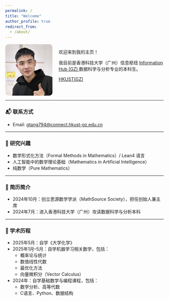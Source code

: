```yaml
---
permalink: /
title: "Welcome"
author_profile: true
redirect_from:
  - /about/
---
```


<div style="display: flex; align-items: flex-start; gap: 20px;">
  <img src="/images/avatar.png" alt="My photo" style="width: 150px; border-radius: 10px;" loading="lazy">

  <div>
    <p>欢迎来到我的主页！</p>
    <p>
      我目前是香港科技大学（广州）信息枢纽
      <a href="https://www.hkust-gz.edu.cn/academics/hubs-and-thrust-areas/information-hub/" target="_blank">
        Information Hub (GZ)
      </a>
      数据科学与分析专业的本科生。
    </p>
    <p>
      <a href="https://www.hkust-gz.edu.cn/" target="_blank">HKUST(GZ)</a>
    </p>
  </div>
</div>

---

### 📬 联系方式
- Email: gtang794@connect.hkust-gz.edu.cn

---

### 🔬 研究兴趣
- 数学形式化方法（Formal Methods in Mathematics）/ Lean4 语言  
- 人工智能中的数学理论基础（Mathematics in Artificial Intelligence）  
- 纯数学（Pure Mathematics）  

---

### 👤 简历简介
- 2024年10月：创立思源数学学派（MathSource Society），担任创始人兼主席  
- 2024年7月：进入香港科技大学（广州）攻读数据科学与分析本科  

---

### 📘 学术历程
- 2025年5月：自学《大学化学》
- 2025年1月–5月：自学机器学习相关数学，包括：
  - 概率论与统计
  - 数值线性代数
  - 最优化方法
  - 向量微积分（Vector Calculus）
- 2024年：自学基础数学与编程课程，包括：
  - 数学分析、高等代数
  - C语言、Python、数据结构
